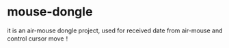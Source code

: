 # mouse-dongle
it is an air-mouse dongle project, used for received date from air-mouse and control cursor move！
